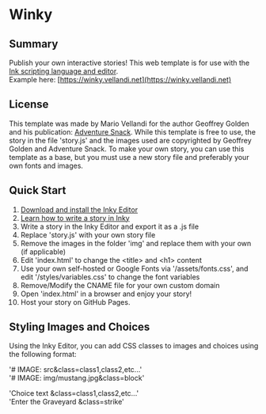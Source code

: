 # Winky

## Summary

Publish your own interactive stories! This web template is for use with the [Ink scripting language and editor](https://www.inklestudios.com/ink/).  
Example here: [https://winky.vellandi.net](https://winky.vellandi.net)

## License

This template was made by Mario Vellandi for the author Geoffrey Golden and his publication: [Adventure Snack](https://www.adventuresnack.com/).
While this template is free to use, the story in the file 'story.js' and the images used are copyrighted by Geoffrey Golden and Adventure Snack.
To make your own story, you can use this template as a base, but you must use a new story file and preferably your own fonts and images.

## Quick Start

1. [Download and install the Inky Editor](https://github.com/inkle/inky/releases)
2. [Learn how to write a story in Inky](https://www.inklestudios.com/ink/web-tutorial/)
3. Write a story in the Inky Editor and export it as a .js file
4. Replace 'story.js' with your own story file
5. Remove the images in the folder 'img' and replace them with your own (if applicable)
6. Edit 'index.html' to change the \<title> and \<h1> content
7. Use your own self-hosted or Google Fonts via '/assets/fonts.css', and edit '/styles/variables.css' to change the font variables
8. Remove/Modify the CNAME file for your own custom domain
9. Open 'index.html' in a browser and enjoy your story!
10. Host your story on GitHub Pages.

## Styling Images and Choices

Using the Inky Editor, you can add CSS classes to images and choices using the following format:

'# IMAGE: src&class=class1,class2,etc...'  
'# IMAGE: img/mustang.jpg&class=block'

'Choice text &class=class1,class2,etc...'  
'Enter the Graveyard &class=strike'
